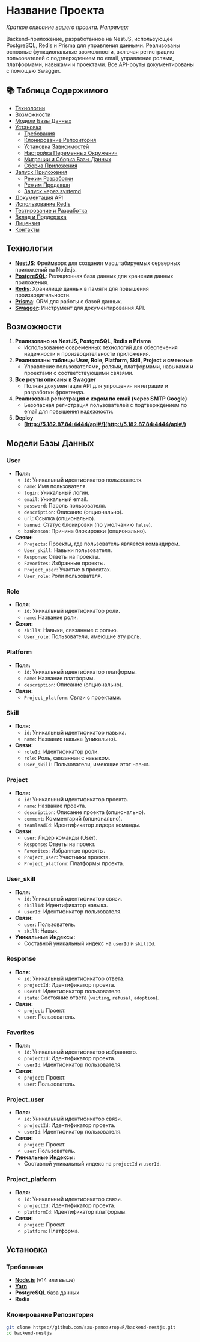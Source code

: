 # Название Проекта

_Краткое описание вашего проекта. Например:_

Backend-приложение, разработанное на NestJS, использующее PostgreSQL, Redis и Prisma для управления данными. Реализованы основные функциональные возможности, включая регистрацию пользователей с подтверждением по email, управление ролями, платформами, навыками и проектами. Все API-роуты документированы с помощью Swagger.

## 📚 Таблица Содержимого

- [Технологии](#технологии)
- [Возможности](#возможности)
- [Модели Базы Данных](#модели-базы-данных)
- [Установка](#установка)
  - [Требования](#требования)
  - [Клонирование Репозитория](#клонирование-репозитория)
  - [Установка Зависимостей](#установка-зависимостей)
  - [Настройка Переменных Окружения](#настройка-переменных-окружения)
  - [Миграции и Сборка Базы Данных](#миграции-и-сборка-базы-данных)
  - [Сборка Приложения](#сборка-приложения)
- [Запуск Приложения](#запуск-приложения)
  - [Режим Разработки](#режим-разработки)
  - [Режим Продакшн](#режим-продакшн)
  - [Запуск через systemd](#запуск-через-systemd)
- [Документация API](#документация-api)
- [Использование Redis](#использование-redis)
- [Тестирование и Разработка](#тестирование-и-разработка)
- [Вклад и Поддержка](#вклад-и-поддержка)
- [Лицензия](#лицензия)
- [Контакты](#контакты)

## Технологии

- **[NestJS](https://nestjs.com/)**: Фреймворк для создания масштабируемых серверных приложений на Node.js.
- **[PostgreSQL](https://www.postgresql.org/)**: Реляционная база данных для хранения данных приложения.
- **[Redis](https://redis.io/)**: Хранилище данных в памяти для повышения производительности.
- **[Prisma](https://www.prisma.io/)**: ORM для работы с базой данных.
- **[Swagger](https://swagger.io/)**: Инструмент для документирования API.

## Возможности

1. **Реализовано на NestJS, PostgreSQL, Redis и Prisma**
   - Использование современных технологий для обеспечения надежности и производительности приложения.
2. **Реализованы таблицы User, Role, Platform, Skill, Project и смежные**
   - Управление пользователями, ролями, платформами, навыками и проектами с соответствующими связями.
3. **Все роуты описаны в Swagger**
   - Полная документация API для упрощения интеграции и разработки фронтенда.
4. **Реализована регистрация с кодом по email (через SMTP Google)**
   - Безопасная регистрация пользователей с подтверждением по email для повышения надежности.
5. **Deploy**
   - **[http://5.182.87.84:4444/api#/](http://5.182.87.84:4444/api#/)**

## Модели Базы Данных

### **User**

- **Поля:**
  - `id`: Уникальный идентификатор пользователя.
  - `name`: Имя пользователя.
  - `login`: Уникальный логин.
  - `email`: Уникальный email.
  - `password`: Пароль пользователя.
  - `description`: Описание (опционально).
  - `url`: Ссылка (опционально).
  - `banned`: Статус блокировки (по умолчанию `false`).
  - `banReason`: Причина блокировки (опционально).
- **Связи:**
  - `Projects`: Проекты, где пользователь является командиром.
  - `User_skill`: Навыки пользователя.
  - `Response`: Ответы на проекты.
  - `Favorites`: Избранные проекты.
  - `Project_user`: Участие в проектах.
  - `User_role`: Роли пользователя.

### **Role**

- **Поля:**
  - `id`: Уникальный идентификатор роли.
  - `name`: Название роли.
- **Связи:**
  - `skills`: Навыки, связанные с ролью.
  - `User_role`: Пользователи, имеющие эту роль.

### **Platform**

- **Поля:**
  - `id`: Уникальный идентификатор платформы.
  - `name`: Название платформы.
  - `description`: Описание (опционально).
- **Связи:**
  - `Project_platform`: Связи с проектами.

### **Skill**

- **Поля:**
  - `id`: Уникальный идентификатор навыка.
  - `name`: Название навыка (уникально).
- **Связи:**
  - `roleId`: Идентификатор роли.
  - `role`: Роль, связанная с навыком.
  - `User_skill`: Пользователи, имеющие этот навык.

### **Project**

- **Поля:**
  - `id`: Уникальный идентификатор проекта.
  - `name`: Название проекта.
  - `description`: Описание проекта (опционально).
  - `comment`: Комментарий (опционально).
  - `teamleadId`: Идентификатор лидера команды.
- **Связи:**
  - `user`: Лидер команды (User).
  - `Response`: Ответы на проект.
  - `Favorites`: Избранные проекты.
  - `Project_user`: Участники проекта.
  - `Project_platform`: Платформы проекта.

### **User_skill**

- **Поля:**
  - `id`: Уникальный идентификатор связи.
  - `skillId`: Идентификатор навыка.
  - `userId`: Идентификатор пользователя.
- **Связи:**
  - `user`: Пользователь.
  - `skill`: Навык.
- **Уникальные Индексы:**
  - Составной уникальный индекс на `userId` и `skillId`.

### **Response**

- **Поля:**
  - `id`: Уникальный идентификатор ответа.
  - `projectId`: Идентификатор проекта.
  - `userId`: Идентификатор пользователя.
  - `state`: Состояние ответа (`waiting`, `refusal`, `adoption`).
- **Связи:**
  - `project`: Проект.
  - `user`: Пользователь.

### **Favorites**

- **Поля:**
  - `id`: Уникальный идентификатор избранного.
  - `projectId`: Идентификатор проекта.
  - `userId`: Идентификатор пользователя.
- **Связи:**
  - `project`: Проект.
  - `user`: Пользователь.

### **Project_user**

- **Поля:**
  - `id`: Уникальный идентификатор связи.
  - `projectId`: Идентификатор проекта.
  - `userId`: Идентификатор пользователя.
- **Связи:**
  - `project`: Проект.
  - `user`: Пользователь.
- **Уникальные Индексы:**
  - Составной уникальный индекс на `projectId` и `userId`.

### **Project_platform**

- **Поля:**
  - `id`: Уникальный идентификатор связи.
  - `projectId`: Идентификатор проекта.
  - `platformId`: Идентификатор платформы.
- **Связи:**
  - `project`: Проект.
  - `platform`: Платформа.

## Установка

### Требования

- **[Node.js](https://nodejs.org/)** (v14 или выше)
- **[Yarn](https://yarnpkg.com/)**
- **PostgreSQL** база данных
- **Redis**

### Клонирование Репозитория

```bash
git clone https://github.com/ваш-репозиторий/backend-nestjs.git
cd backend-nestjs
```
